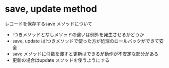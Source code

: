 # save, update method

レコードを保存するsave メソッドについて

* !つきメソッドとなしメソッドの違いは例外を発生させるかどうか
* save, update は!つきメソッドで使った方が処理のロールバックができて安全
* save メソッドに引数を渡すと更新はできるが動作が不安定な部分がある
* 更新の場合はupdate メソッドを使うようにする
